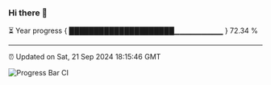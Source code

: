 ### Hi there 👋

⏳ Year progress { █████████████████████▁▁▁▁▁▁▁▁▁ } 72.34 %

---

⏰ Updated on Sat, 21 Sep 2024 18:15:46 GMT

![Progress Bar CI](https://github.com/liununu/liununu/workflows/Progress%20Bar%20CI/badge.svg)
